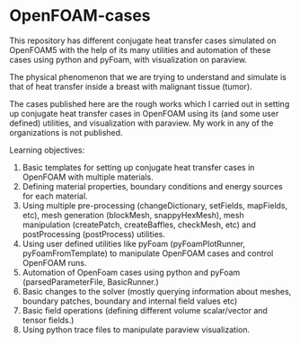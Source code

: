 # OpenFOAM-cases

This repository has different conjugate heat transfer cases simulated on OpenFOAM5 with the help of its many utilities and automation of these cases using python and pyFoam, with visualization on paraview.

The physical phenomenon that we are trying to understand and simulate is that of heat transfer inside a breast with malignant tissue (tumor). 

The cases published here are the rough works which I carried out in setting up conjugate heat transfer cases in OpenFOAM using its (and some user defined) utilities, and visualization with paraview. My work in any of the organizations is not published.

Learning objectives:
1) Basic templates for setting up conjugate heat transfer cases in OpenFOAM with multiple materials.
2) Defining material properties, boundary conditions and energy sources for each material.
3) Using multiple pre-processing (changeDictionary, setFields, mapFields, etc), mesh generation (blockMesh, snappyHexMesh), mesh manipulation (createPatch, createBaffles, checkMesh, etc) and postProcessing (postProcess) utilities.
4) Using user defined utilities like pyFoam (pyFoamPlotRunner, pyFoamFromTemplate) to manipulate OpenFOAM cases and control OpenFOAM runs.
5) Automation of OpenFoam cases using python and pyFoam (parsedParameterFile, BasicRunner.)
6) Basic changes to the solver (mostly querying information about meshes, boundary patches, boundary and internal field values etc) 
7) Basic field operations (defining different volume scalar/vector and tensor fields.)
8) Using python trace files to manipulate paraview visualization.
